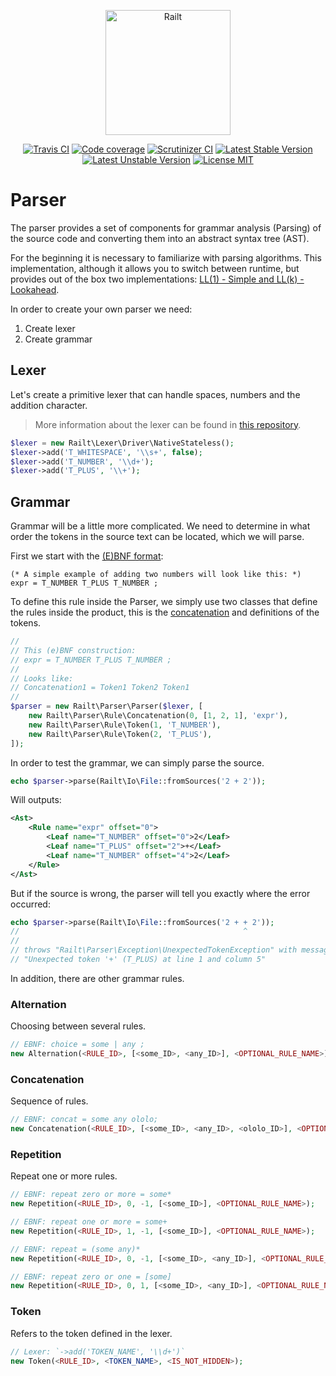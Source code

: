 <p align="center">
    <img src="https://railt.org/images/logo-dark.svg" width="200" alt="Railt" />
</p>

<p align="center">
    <a href="https://travis-ci.org/railt/parser"><img src="https://travis-ci.org/railt/parser.svg?branch=master" alt="Travis CI" /></a>
    <a href="https://scrutinizer-ci.com/g/railt/parser/?branch=master"><img src="https://scrutinizer-ci.com/g/railt/parser/badges/coverage.png?b=master" alt="Code coverage" /></a>
    <a href="https://scrutinizer-ci.com/g/railt/parser/?branch=master"><img src="https://scrutinizer-ci.com/g/railt/parser/badges/quality-score.png?b=master" alt="Scrutinizer CI" /></a>
    <a href="https://packagist.org/packages/railt/parser"><img src="https://poser.pugx.org/railt/parser/version" alt="Latest Stable Version"></a>
    <a href="https://packagist.org/packages/railt/parser"><img src="https://poser.pugx.org/railt/parser/v/unstable" alt="Latest Unstable Version"></a>
    <a href="https://raw.githubusercontent.com/railt/parser/master/LICENSE.md"><img src="https://poser.pugx.org/railt/parser/license" alt="License MIT"></a>
</p>

# Parser

The parser provides a set of components for grammar analysis (Parsing) of the source code 
and converting them into an abstract syntax tree (AST).

For the beginning it is necessary to familiarize with parsing algorithms. This implementation,
although it allows you to switch between runtime, but provides out of the box two 
implementations: [LL(1) - Simple and LL(k) - Lookahead](https://en.wikipedia.org/wiki/LL_parser).

In order to create your own parser we need:
1) Create lexer
2) Create grammar

## Lexer

Let's create a primitive lexer that can handle spaces, numbers and the addition character.

> More information about the lexer can be found in [this repository](https://github.com/railt/lexer).

```php
$lexer = new Railt\Lexer\Driver\NativeStateless();
$lexer->add('T_WHITESPACE', '\\s+', false); 
$lexer->add('T_NUMBER', '\\d+');
$lexer->add('T_PLUS', '\\+');
```

## Grammar

Grammar will be a little more complicated. We need to determine in what order 
the tokens in the source text can be located, which we will parse.

First we start with the [(E)BNF format](https://en.wikipedia.org/wiki/Extended_Backus%E2%80%93Naur_form):

```ebnf
(* A simple example of adding two numbers will look like this: *)
expr = T_NUMBER T_PLUS T_NUMBER ;
```

To define this rule inside the Parser, we simply use two classes that define the rules 
inside the product, this is the [concatenation](https://en.wikipedia.org/wiki/Concatenation) 
and definitions of the tokens.

```php
//
// This (e)BNF construction:
// expr = T_NUMBER T_PLUS T_NUMBER ;
// 
// Looks like:
// Concatenation1 = Token1 Token2 Token1
//
$parser = new Railt\Parser\Parser($lexer, [
    new Railt\Parser\Rule\Concatenation(0, [1, 2, 1], 'expr'),
    new Railt\Parser\Rule\Token(1, 'T_NUMBER'),
    new Railt\Parser\Rule\Token(2, 'T_PLUS'),
]);
```

In order to test the grammar, we can simply parse the source.

```php
echo $parser->parse(Railt\Io\File::fromSources('2 + 2'));
```

Will outputs:
```xml
<Ast>
    <Rule name="expr" offset="0">
        <Leaf name="T_NUMBER" offset="0">2</Leaf>
        <Leaf name="T_PLUS" offset="2">+</Leaf>
        <Leaf name="T_NUMBER" offset="4">2</Leaf>
    </Rule>
</Ast>
```

But if the source is wrong, the parser will tell you exactly where the error occurred:

```php
echo $parser->parse(Railt\Io\File::fromSources('2 + + 2'));
//                                                  ^
//
// throws "Railt\Parser\Exception\UnexpectedTokenException" with message: 
// "Unexpected token '+' (T_PLUS) at line 1 and column 5"
```

In addition, there are other grammar rules.

### Alternation 

Choosing between several rules.

```php
// EBNF: choice = some | any ;
new Alternation(<RULE_ID>, [<some_ID>, <any_ID>], <OPTIONAL_RULE_NAME>);
```

### Concatenation 

Sequence of rules.

```php
// EBNF: concat = some any ololo;
new Concatenation(<RULE_ID>, [<some_ID>, <any_ID>, <ololo_ID>], <OPTIONAL_RULE_NAME>);
```

### Repetition

Repeat one or more rules.

```php
// EBNF: repeat zero or more = some*
new Repetition(<RULE_ID>, 0, -1, [<some_ID>], <OPTIONAL_RULE_NAME>);

// EBNF: repeat one or more = some+
new Repetition(<RULE_ID>, 1, -1, [<some_ID>], <OPTIONAL_RULE_NAME>);

// EBNF: repeat = (some any)*
new Repetition(<RULE_ID>, 0, -1, [<some_ID>, <any_ID>], <OPTIONAL_RULE_NAME>);

// EBNF: repeat zero or one = [some]
new Repetition(<RULE_ID>, 0, 1, [<some_ID>, <any_ID>], <OPTIONAL_RULE_NAME>);
```

### Token

Refers to the token defined in the lexer.

```php
// Lexer: `->add('TOKEN_NAME', '\\d+')`
new Token(<RULE_ID>, <TOKEN_NAME>, <IS_NOT_HIDDEN>);
```
